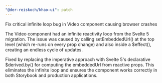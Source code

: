 ```yaml
---
"@der-reiskoch/khao-ui": patch
---
```


Fix critical infinite loop bug in Video component causing browser crashes

The Video component had an infinite reactivity loop from the Svelte 5 migration. The issue was caused by calling setEmbeddedUrl() at the top level (which re-runs on every prop change) and also inside a $effect(), creating an endless cycle of updates.

Fixed by replacing the imperative approach with Svelte 5's declarative $derived.by() for computing the embeddedUrl from reactive props. This eliminates the infinite loop and ensures the component works correctly in both Storybook and production applications.
